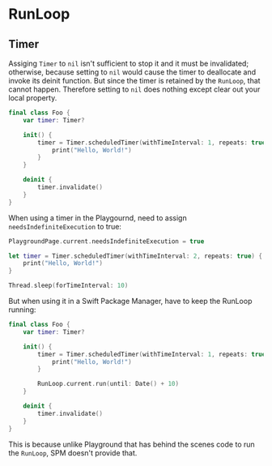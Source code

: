 # RunLoop

## Timer

Assiging `Timer` to `nil` isn't sufficient to stop it and it must be invalidated; otherwise, because setting to `nil` would cause the timer to deallocate and invoke its deinit function. But since the timer is retained by the `RunLoop`, that cannot happen. Therefore setting to `nil` does nothing except clear out your local property.

```Swift
final class Foo {
    var timer: Timer?

    init() {
        timer = Timer.scheduledTimer(withTimeInterval: 1, repeats: true) { _ in
            print("Hello, World!")
        }
    }

    deinit {
        timer.invalidate()
    }
}
```

When using a timer in the Playgournd, need to assign `needsIndefiniteExecution` to true:

```Swift
PlaygroundPage.current.needsIndefiniteExecution = true

let timer = Timer.scheduledTimer(withTimeInterval: 2, repeats: true) { _ in
    print("Hello, World!")
}

Thread.sleep(forTimeInterval: 10)
```

But when using it in a Swift Package Manager, have to keep the RunLoop running:

```Swift
final class Foo {
    var timer: Timer?

    init() {
        timer = Timer.scheduledTimer(withTimeInterval: 1, repeats: true) { _ in
            print("Hello, World!")
        }

        RunLoop.current.run(until: Date() + 10)
    }

    deinit {
        timer.invalidate()
    }
}
```

This is because unlike Playground that has behind the scenes code to run the `RunLoop`, SPM doesn't provide that.

